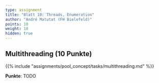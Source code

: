 ```yaml
---
type: assignment
title: "Blatt 10: Threads, Enumeration"
author: "André Matutat (FH Bielefeld)"
points: 10
weight: 10
hidden: true
---
```



## Multithreading (10 Punkte)

{{% include "assignments/pool_concept/tasks/multithreading.md" %}}

**Punkte**: TODO
